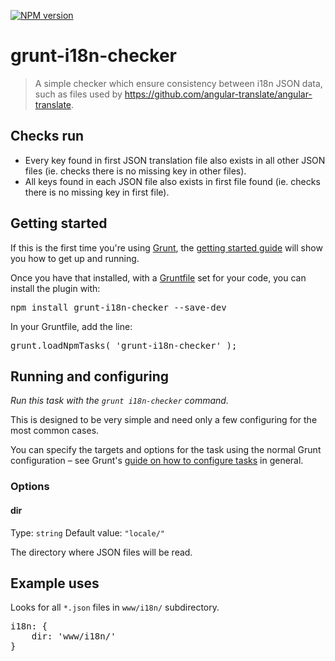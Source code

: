 [![NPM version](https://badge.fury.io/js/grunt-i18n-checker.svg)](http://badge.fury.io/js/grunt-i18n-checker)

grunt-i18n-checker
====================

> A simple checker which ensure consistency between i18n JSON data, such as files used by https://github.com/angular-translate/angular-translate.

Checks run
----------

* Every key found in first JSON translation file also exists in all other JSON files (ie. checks there is no missing key in other files).
* All keys found in each JSON file also exists in first file found (ie. checks there is no missing key in first file).


Getting started
--------------------

If this is the first time you're using [Grunt](http://gruntjs.com/), the [getting started guide](http://gruntjs.com/getting-started) will show you how to get up and running.

Once you have that installed, with a [Gruntfile](http://gruntjs.com/sample-gruntfile) set for your code, you can install the plugin with:

<pre lang=shell>
npm install grunt-i18n-checker --save-dev
</pre>

In your Gruntfile, add the line:

<pre lang=js>
grunt.loadNpmTasks( 'grunt-i18n-checker' );
</pre>

Running and configuring
--------------------

_Run this task with the `grunt i18n-checker` command._

This is designed to be very simple and need only a few configuring for the most common cases.

You can specify the targets and options for the task using the normal Grunt configuration – see Grunt's [guide on how to configure tasks](http://gruntjs.com/configuring-tasks) in general.

### Options

#### dir
Type: `string`
Default value: `"locale/"`

The directory where JSON files will be read.



Example uses
--------------------

Looks for all `*.json` files in `www/i18n/` subdirectory.

<pre lang=js>
i18n: {
    dir: 'www/i18n/'
}
</pre>
